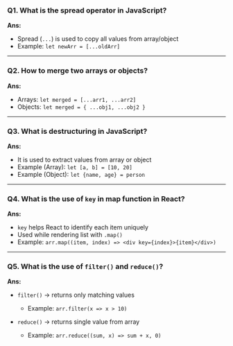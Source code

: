 ### **Q1. What is the spread operator in JavaScript?**

**Ans:**

* Spread (`...`) is used to copy all values from array/object
* Example: `let newArr = [...oldArr]`

---

### **Q2. How to merge two arrays or objects?**

**Ans:**

* Arrays: `let merged = [...arr1, ...arr2]`
* Objects: `let merged = { ...obj1, ...obj2 }`

---

### **Q3. What is destructuring in JavaScript?**

**Ans:**

* It is used to extract values from array or object
* Example (Array): `let [a, b] = [10, 20]`
* Example (Object): `let {name, age} = person`

---

### **Q4. What is the use of `key` in map function in React?**

**Ans:**

* `key` helps React to identify each item uniquely
* Used while rendering list with `.map()`
* Example: `arr.map((item, index) => <div key={index}>{item}</div>)`

---

### **Q5. What is the use of `filter()` and `reduce()`?**

**Ans:**

* `filter()` → returns only matching values

  * Example: `arr.filter(x => x > 10)`
* `reduce()` → returns single value from array

  * Example: `arr.reduce((sum, x) => sum + x, 0)`

